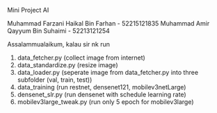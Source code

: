 Mini Project AI

Muhammad Farzani Haikal Bin Farhan - 52215121835
Muhammad Amir Qayyum Bin Suhaimi - 52213121254

Assalammualaikum, kalau sir nk run
1. data_fetcher.py (collect image from internet)
2. data_standardize.py (resize image)
3. data_loader.py (seperate image from data_fetcher.py into three subfolder (val, train, test))
4. data_training (run restnet, densenet121, mobilev3netLarge)
5. densenet_slr.py (run densenet with schedule learning rate)
6. mobilev3large_tweak.py (run only 5 epoch for mobilev3large)
